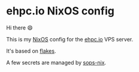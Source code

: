 # ehpc.io NixOS config

Hi there :smile:

This is my [NixOS](https://nixos.org/) config for the [ehpc.io](https://ehpc.io) VPS server.

It's based on [flakes](https://wiki.nixos.org/wiki/Flakes).

A few secrets are managed by [sops-nix](https://github.com/Mic92/sops-nix).
